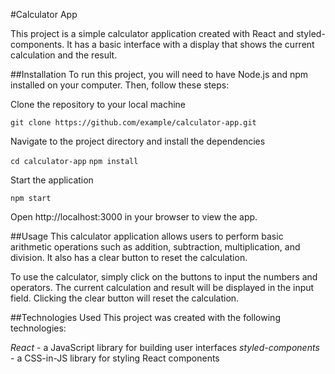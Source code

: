 #Calculator App

This project is a simple calculator application created with React and styled-components. It has a basic interface with a display that shows the current calculation and the result.

##Installation
To run this project, you will need to have Node.js and npm installed on your computer. Then, follow these steps:

Clone the repository to your local machine

`git clone https://github.com/example/calculator-app.git`

Navigate to the project directory and install the dependencies

`cd calculator-app`
`npm install`

Start the application

`npm start`

Open http://localhost:3000 in your browser to view the app.

##Usage
This calculator application allows users to perform basic arithmetic operations such as addition, subtraction, multiplication, and division. It also has a clear button to reset the calculation.

To use the calculator, simply click on the buttons to input the numbers and operators. The current calculation and result will be displayed in the input field. Clicking the clear button will reset the calculation.

##Technologies Used
This project was created with the following technologies:

*React* - a JavaScript library for building user interfaces
*styled-components* - a CSS-in-JS library for styling React components